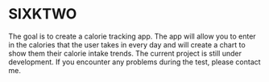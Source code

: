 # SIXKTWO
The goal is to create a calorie tracking app. The app will allow you to enter in the calories that the user takes in every day and will create a chart to show them their calorie intake trends. The current project is still under development. If you encounter any problems during the test, please contact me.

